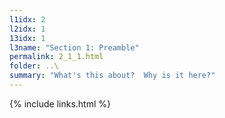 ```yaml
---
l1idx: 2
l2idx: 1
13idx: 1
l3name: "Section 1: Preamble"
permalink: 2_1_1.html
folder: ..\
summary: "What's this about?  Why is it here?"
---
```


{% include links.html %}